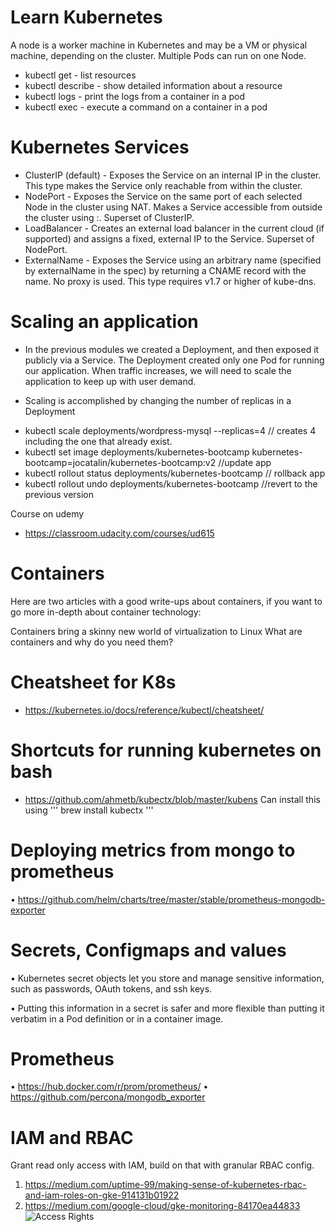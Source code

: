 # Learn Kubernetes

A node is a worker machine in Kubernetes and may be a VM or physical machine, depending on the cluster. 
Multiple Pods can run on one Node.

* kubectl get - list resources
* kubectl describe - show detailed information about a resource
* kubectl logs - print the logs from a container in a pod
* kubectl exec - execute a command on a container in a pod

# Kubernetes Services

* ClusterIP (default) - Exposes the Service on an internal IP in the cluster. This type makes the Service only reachable from within the cluster.
* NodePort - Exposes the Service on the same port of each selected Node in the cluster using NAT. Makes a Service accessible from outside the cluster using <NodeIP>:<NodePort>. Superset of ClusterIP.
* LoadBalancer - Creates an external load balancer in the current cloud (if supported) and assigns a fixed, external IP to the Service. Superset of NodePort.
* ExternalName - Exposes the Service using an arbitrary name (specified by externalName in the spec) by returning a CNAME record with the name. No proxy is used. This type requires v1.7 or higher of kube-dns.

# Scaling an application
* In the previous modules we created a Deployment, and then exposed it publicly via a Service. The Deployment created only one Pod for running our application. 
When traffic increases, we will need to scale the application to keep up with user demand.

* Scaling is accomplished by changing the number of replicas in a Deployment
-  kubectl scale deployments/wordpress-mysql --replicas=4 // creates 4 including the one that already exist.
-  kubectl set image deployments/kubernetes-bootcamp kubernetes-bootcamp=jocatalin/kubernetes-bootcamp:v2 //update app
-  kubectl rollout status deployments/kubernetes-bootcamp // rollback app
-  kubectl rollout undo deployments/kubernetes-bootcamp //revert to the previous version 


Course on udemy
* https://classroom.udacity.com/courses/ud615

# Containers
Here are two articles with a good write-ups about containers, if you want to go more in-depth about container technology:

Containers bring a skinny new world of virtualization to Linux
What are containers and why do you need them?

# Cheatsheet for K8s
* https://kubernetes.io/docs/reference/kubectl/cheatsheet/

#  Shortcuts for running kubernetes on bash

* https://github.com/ahmetb/kubectx/blob/master/kubens
Can install this using ''' brew install kubectx '''

# Deploying metrics from mongo to prometheus 
• https://github.com/helm/charts/tree/master/stable/prometheus-mongodb-exporter

# Secrets, Configmaps and values
• Kubernetes secret objects let you store and manage sensitive information, such as passwords, OAuth tokens, and ssh keys.

• Putting this information in a secret is safer and more flexible than putting it verbatim in a Pod definition or in a container image.
# Prometheus
• https://hub.docker.com/r/prom/prometheus/
• https://github.com/percona/mongodb_exporter

# IAM and RBAC
Grant read only access with IAM, build on that with granular RBAC config.
1. https://medium.com/uptime-99/making-sense-of-kubernetes-rbac-and-iam-roles-on-gke-914131b01922
2. https://medium.com/google-cloud/gke-monitoring-84170ea44833
![Access Rights](https://miro.medium.com/max/1088/1*_XD1aE2-NIcRPF7S1fFBwg.png)

